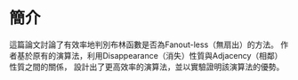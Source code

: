 # 簡介

這篇論文討論了有效率地判別布林函數是否為Fanout-less（無扇出）的方法。
作者基於原有的演算法，利用Disappearance（消失）性質與Adjacency（相鄰）性質之間的關係，
設計出了更高效率的演算法，並以實驗證明該演算法的優勢。

<!-- vim: set ft=markdown.pandoc colorcolumn=100: -->
